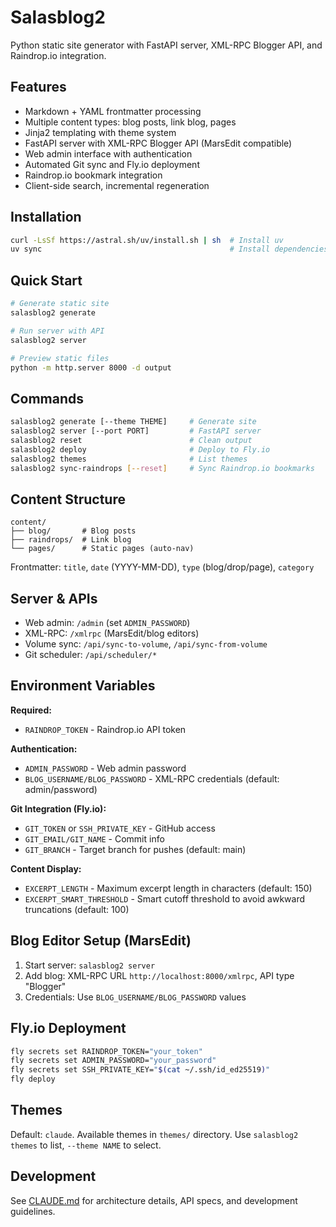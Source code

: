 # Salasblog2

Python static site generator with FastAPI server, XML-RPC Blogger API, and Raindrop.io integration.

## Features

- Markdown + YAML frontmatter processing
- Multiple content types: blog posts, link blog, pages
- Jinja2 templating with theme system
- FastAPI server with XML-RPC Blogger API (MarsEdit compatible)
- Web admin interface with authentication
- Automated Git sync and Fly.io deployment
- Raindrop.io bookmark integration
- Client-side search, incremental regeneration

## Installation

```bash
curl -LsSf https://astral.sh/uv/install.sh | sh  # Install uv
uv sync                                          # Install dependencies
```

## Quick Start

```bash
# Generate static site
salasblog2 generate

# Run server with API
salasblog2 server

# Preview static files
python -m http.server 8000 -d output
```

## Commands

```bash
salasblog2 generate [--theme THEME]     # Generate site
salasblog2 server [--port PORT]         # FastAPI server
salasblog2 reset                        # Clean output
salasblog2 deploy                       # Deploy to Fly.io
salasblog2 themes                       # List themes
salasblog2 sync-raindrops [--reset]     # Sync Raindrop.io bookmarks
```

## Content Structure

```
content/
├── blog/       # Blog posts
├── raindrops/  # Link blog
└── pages/      # Static pages (auto-nav)
```

Frontmatter: `title`, `date` (YYYY-MM-DD), `type` (blog/drop/page), `category`

## Server & APIs

- Web admin: `/admin` (set `ADMIN_PASSWORD`)
- XML-RPC: `/xmlrpc` (MarsEdit/blog editors)
- Volume sync: `/api/sync-to-volume`, `/api/sync-from-volume`
- Git scheduler: `/api/scheduler/*`

## Environment Variables

**Required:**
- `RAINDROP_TOKEN` - Raindrop.io API token

**Authentication:**
- `ADMIN_PASSWORD` - Web admin password
- `BLOG_USERNAME/BLOG_PASSWORD` - XML-RPC credentials (default: admin/password)

**Git Integration (Fly.io):**
- `GIT_TOKEN` or `SSH_PRIVATE_KEY` - GitHub access
- `GIT_EMAIL/GIT_NAME` - Commit info
- `GIT_BRANCH` - Target branch for pushes (default: main)

**Content Display:**
- `EXCERPT_LENGTH` - Maximum excerpt length in characters (default: 150)
- `EXCERPT_SMART_THRESHOLD` - Smart cutoff threshold to avoid awkward truncations (default: 100)

## Blog Editor Setup (MarsEdit)

1. Start server: `salasblog2 server`
2. Add blog: XML-RPC URL `http://localhost:8000/xmlrpc`, API type "Blogger"
3. Credentials: Use `BLOG_USERNAME/BLOG_PASSWORD` values

## Fly.io Deployment

```bash
fly secrets set RAINDROP_TOKEN="your_token"
fly secrets set ADMIN_PASSWORD="your_password" 
fly secrets set SSH_PRIVATE_KEY="$(cat ~/.ssh/id_ed25519)"
fly deploy
```

## Themes

Default: `claude`. Available themes in `themes/` directory.
Use `salasblog2 themes` to list, `--theme NAME` to select.

## Development

See [CLAUDE.md](CLAUDE.md) for architecture details, API specs, and development guidelines.